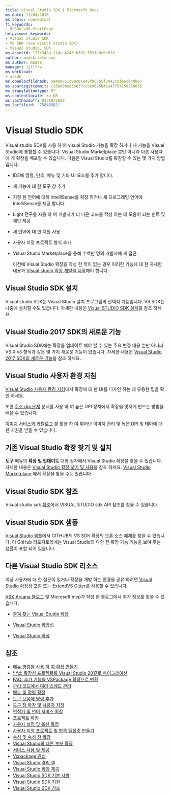 ```yaml
---
title: Visual Studio SDK | Microsoft Docs
ms.date: 11/04/2016
ms.topic: conceptual
f1_keywords:
- VSSDK.v90.StartPage
helpviewer_keywords:
- Visual Studio SDK
- VS SDK (see Visual Studio SDK)
- Visual Studio, SDK
ms.assetid: 1f7c348a-114c-4243-b392-3531e9c9c6fd
author: madskristensen
ms.author: madsk
manager: jillfra
ms.workload:
- vssdk
ms.openlocfilehash: 5949a651c99c0ce45f963b5f2042cdfe6cb40b87
ms.sourcegitcommit: c150d0be93b6f7ccbe9625b41a437541502560f5
ms.translationtype: MT
ms.contentlocale: ko-KR
ms.lasthandoff: 01/10/2020
ms.locfileid: "75848582"
---
```

# <a name="visual-studio-sdk"></a>Visual Studio SDK
Visual studio SDK를 사용 하 여 visual Studio 기능을 확장 하거나 새 기능을 Visual Studio에 통합할 수 있습니다. Visual Studio Marketplace 뿐만 아니라 다른 사용자에 게 확장을 배포할 수 있습니다. 다음은 Visual Studio를 확장할 수 있는 몇 가지 방법입니다.

- IDE에 명령, 단추, 메뉴 및 기타 UI 요소를 추가 합니다.

- 새 기능에 대 한 도구 창 추가

- 지정 된 언어에 대해 IntelliSense를 확장 하거나 새 프로그래밍 언어에 IntelliSense를 제공 합니다.

- Light 전구를 사용 하 여 개발자가 더 나은 코드를 작성 하는 데 도움이 되는 힌트 및 제안 제공

- 새 언어에 대 한 지원 사용

- 사용자 지정 프로젝트 형식 추가

- Visual Studio Marketplace을 통해 수백만 명의 개발자에 게 접근

  이전에 Visual Studio 확장을 작성 한 적이 없는 경우 이러한 기능에 대 한 자세한 내용과 [Visual studio 확장 개발을 시작](../extensibility/starting-to-develop-visual-studio-extensions.md)해야 합니다.

## <a name="install-the-visual-studio-sdk"></a>Visual Studio SDK 설치
 Visual studio SDK는 Visual Studio 설치 프로그램의 선택적 기능입니다. VS SDK는 나중에 설치할 수도 있습니다. 자세한 내용은 [Visual STUDIO SDK 설치](../extensibility/installing-the-visual-studio-sdk.md)를 참조 하세요.

## <a name="whats-new-in-the-visual-studio-2017-sdk"></a>Visual Studio 2017 SDK의 새로운 기능
 Visual Studio SDK에는 확장을 업데이트 해야 할 수 있는 주요 변경 내용 뿐만 아니라 VSIX v3 형식과 같은 몇 가지 새로운 기능이 있습니다. 자세한 내용은 [Visual Studio 2017 SDK의 새로운 기능](../extensibility/what-s-new-in-the-visual-studio-2017-sdk.md)을 참조 하세요.

## <a name="visual-studio-user-experience-guidelines"></a>Visual Studio 사용자 환경 지침
 [Visual Studio 사용자 환경 지침](../extensibility/ux-guidelines/visual-studio-user-experience-guidelines.md)에서 확장에 대 한 UI를 디자인 하는 데 유용한 팁을 확인 하세요.

 또한 [주소 dpi 문제](../extensibility/addressing-dpi-issues2.md) 문서를 사용 하 여 높은 DPI 장치에서 확장을 멋지게 만드는 방법을 배울 수 있습니다.

 [이미지 서비스와 카탈로그](../extensibility/image-service-and-catalog.md) 를 활용 하 여 뛰어난 이미지 관리 및 높은 DPI 및 테마에 대 한 지원을 받을 수 있습니다.

## <a name="find-and-install-existing-visual-studio-extensions"></a>기존 Visual Studio 확장 찾기 및 설치
 **도구** 메뉴의 **확장 및 업데이트** 대화 상자에서 Visual Studio 확장을 찾을 수 있습니다. 자세한 내용은 [Visual Studio 확장 찾기 및 사용](../ide/finding-and-using-visual-studio-extensions.md)을 참조 하세요. [Visual Studio Marketplace](https://marketplace.visualstudio.com/) 에서 확장을 찾을 수도 있습니다.

## <a name="visual-studio-sdk-reference"></a>Visual Studio SDK 참조
 Visual studio sdk [참조](../extensibility/visual-studio-sdk-reference.md)에서 VISUAL STUDIO sdk API 참조를 찾을 수 있습니다.

## <a name="visual-studio-sdk-samples"></a>Visual Studio SDK 샘플
 [Visual Studio 샘플](https://github.com/Microsoft/VSSDK-Extensibility-Samples)에서 GITHUB의 VS SDK 확장의 오픈 소스 예제를 찾을 수 있습니다. 이 GitHub 리포지토리에는 Visual Studio의 다양 한 확장 가능 기능을 보여 주는 샘플이 포함 되어 있습니다.

## <a name="other-visual-studio-sdk-resources"></a>다른 Visual Studio SDK 리소스
 이상 사용자에 대 한 질문이 있거나 확장을 개발 하는 환경을 공유 하려면 [Visual Studio 확장성 포럼](https://social.msdn.microsoft.com/Forums/vstudio/home?forum=vsx) 또는 [ExtendVS Gitter](https://gitter.im/Microsoft/extendvs)를 사용할 수 있습니다.

 [VSX Arcana 블로그](https://blogs.msdn.microsoft.com/vsx/) 및 Microsoft mvp가 작성 한 블로그에서 추가 정보를 찾을 수 있습니다.

- [즐겨 찾는 Visual Studio 확장](https://scottdorman.blog/2014/10/05/favorite-visual-studio-extensions/)

- [Visual Studio 확장성](http://www.visualstudioextensibility.com/overview/vs/)

- [Visual Studio 확장](https://blog.slaks.net/2013-10-18/extending-visual-studio-part-1-getting-started/)

## <a name="see-also"></a>참조

- [메뉴 명령을 사용 하 여 확장 만들기](../extensibility/creating-an-extension-with-a-menu-command.md)
- [방법: 확장성 프로젝트를 Visual Studio 2017로 마이그레이션](../extensibility/how-to-migrate-extensibility-projects-to-visual-studio-2017.md)
- [FAQ: 추가 기능을 VSPackage 확장으로 변환](/visualstudio/extensibility/faq-converting-add-ins-to-vspackage-extensions?view=vs-2015)
- [관리 코드에서 여러 스레드 관리](../extensibility/managing-multiple-threads-in-managed-code.md)
- [메뉴 및 명령 확장](../extensibility/extending-menus-and-commands.md)
- [도구 모음에 명령 추가](../extensibility/adding-commands-to-toolbars.md)
- [도구 창 확장 및 사용자 지정](../extensibility/extending-and-customizing-tool-windows.md)
- [편집기 및 언어 서비스 확장](../extensibility/editor-and-language-service-extensions.md)
- [프로젝트 확장](../extensibility/extending-projects.md)
- [사용자 설정 및 옵션 확장](../extensibility/extending-user-settings-and-options.md)
- [사용자 지정 프로젝트 및 항목 템플릿 만들기](../extensibility/creating-custom-project-and-item-templates.md)
- [속성 및 속성 창 확장](../extensibility/extending-properties-and-the-property-window.md)
- [Visual Studio의 다른 부분 확장](../extensibility/extending-other-parts-of-visual-studio.md)
- [서비스 사용 및 제공](../extensibility/using-and-providing-services.md)
- [Vspackage 관리](../extensibility/managing-vspackages.md)
- [Visual Studio 격리 셸](https://visualstudio.microsoft.com/vs/older-downloads/isolated-shell/)
- [Visual Studio 확장 제공](../extensibility/shipping-visual-studio-extensions.md)
- [Visual Studio SDK 기본 사항](../extensibility/internals/inside-the-visual-studio-sdk.md)
- [Visual Studio SDK 지원](../extensibility/support-for-the-visual-studio-sdk.md)
- [Visual Studio SDK 참조](../extensibility/visual-studio-sdk-reference.md)
